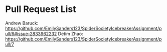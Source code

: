 # Pull Request List
Andrew Baruck: https://github.com/EmilySanders123/SpiderSocietyIcebreakerAssignment/pull/6#issue-2833962232 
Detim Zhao: https://github.com/EmilySanders123/SpiderSocietyIcebreakerAssignment/pull/7
